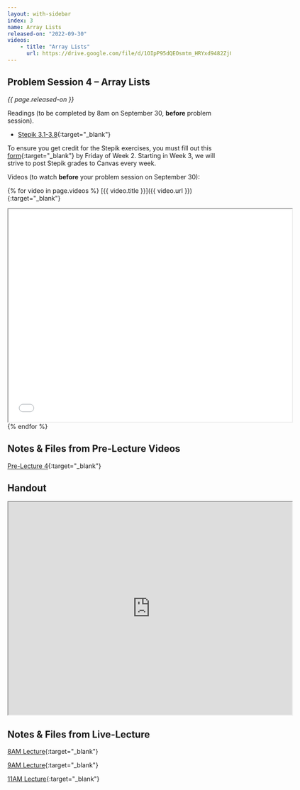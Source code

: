 ```yaml
---
layout: with-sidebar
index: 3
name: Array Lists
released-on: "2022-09-30"
videos:
    - title: "Array Lists"
      url: https://drive.google.com/file/d/1OIpP95dQEOsmtm_HRYxd9482Zj0dR54m
---
```


## Problem Session 4 – Array Lists

_{{ page.released-on }}_

Readings (to be completed by 8am on September 30, **before** problem session). 
- [Stepik 3.1-3.8](https://stepik.org/lesson/687833/step/1?unit=687068){:target="_blank"}

To ensure you get credit for the Stepik exercises, you must fill out this [form](https://forms.gle/rrhGj9YtaCG9tket9){:target="_blank"} by Friday of Week 2. Starting in Week 3, we will strive to post Stepik grades to Canvas every week.

Videos (to watch **before** your problem session on September 30):

{% for video in page.videos %}
[{{ video.title }}]({{ video.url }}){:target="_blank"}

<iframe src="{{ video.url }}/preview" width="640" height="480" allow="autoplay"></iframe>
{% endfor %}

## Notes & Files from Pre-Lecture Videos

[Pre-Lecture 4](https://github.com/ucsd-cse12-f22/ucsd-cse12-f22.github.io/tree/main/_pre-lectures/lecture-04){:target="_blank"}

## Handout

<iframe src="https://drive.google.com/file/d/11csABUn2-XZ-Ny1fb8YInj8LxENZf2Ao/preview" width="640" height="480" allow="autoplay"></iframe>

## Notes & Files from Live-Lecture

[8AM Lecture](https://github.com/ucsd-cse12-f22/ucsd-cse12-f22.github.io/tree/main/_lectures/lecture-04/A00){:target="_blank"}

[9AM Lecture](https://github.com/ucsd-cse12-f22/ucsd-cse12-f22.github.io/tree/main/_lectures/lecture-04/B00){:target="_blank"}

[11AM Lecture](https://github.com/ucsd-cse12-f22/ucsd-cse12-f22.github.io/tree/main/_lectures/lecture-04/C00){:target="_blank"}

